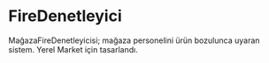 # FireDenetleyici
MağazaFireDenetleyicisi; mağaza personelini ürün bozulunca uyaran sistem.
Yerel Market için tasarlandı.
